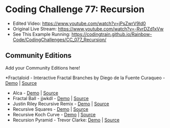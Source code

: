 # Coding Challenge 77: Recursion
* Edited Video: https://www.youtube.com/watch?v=jPsZwrV9ld0
* Original Live Stream: https://www.youtube.com/watch?v=-RvrDZd1xVw
* See This Example Running: https://codingtrain.github.io/Rainbow-Code/CodingChallenges/CC_077_Recursion/


## Community Editions
Add your Community Editions here!

*Fractaloid - Interactive Fractal Branches by Diego de la Fuente Curaqueo - [Demo](https://www.openprocessing.org/sketch/457282) | [Source](github.com/diegodelaefe/Fractaloid)
* Alca - [Demo](https://codepen.io/Alca/full/pWaZaX/) | [Source](https://codepen.io/Alca/pen/pWaZaX/right)
* Fractal Ball - jjwkdl - [Demo](https://jjwkdl.github.io/wordpress-content/javascript/fractal-ball/) | [Source](https://github.com/jjwkdl/wordpress-content/tree/master/javascript/fractal-ball)
* Justin Riley Recursive Remix - [Demo](https://recursion.glitch.me/) | [Source](https://glitch.com/edit/#!/recursion)
* Recursive Squares - [Demo](https://codepen.io/DonKarlssonSan/full/PJQvKG) | [Source](https://codepen.io/DonKarlssonSan/pen/PJQvKG)
* Recursive Koch Curve - [Demo](https://codepen.io/DonKarlssonSan/full/yzjywa) | [Source](https://codepen.io/DonKarlssonSan/pen/yzjywa)
* Recursion Pyramid - Trevor Clarke: [Demo](https://trevorc.ca/recursionPyramid/) | [Source](https://github.com/Tr3v0rC/recursionPyramid)
